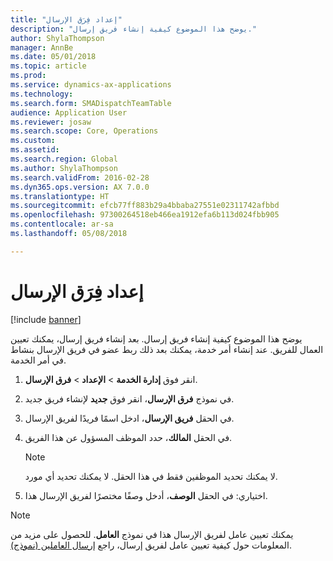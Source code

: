 ```yaml
---
title: "إعداد فِرَق الإرسال"
description: "يوضح هذا الموضوع كيفية إنشاء فريق إرسال."
author: ShylaThompson
manager: AnnBe
ms.date: 05/01/2018
ms.topic: article
ms.prod: 
ms.service: dynamics-ax-applications
ms.technology: 
ms.search.form: SMADispatchTeamTable
audience: Application User
ms.reviewer: josaw
ms.search.scope: Core, Operations
ms.custom: 
ms.assetid: 
ms.search.region: Global
ms.author: ShylaThompson
ms.search.validFrom: 2016-02-28
ms.dyn365.ops.version: AX 7.0.0
ms.translationtype: HT
ms.sourcegitcommit: efcb77ff883b29a4bbaba27551e02311742afbbd
ms.openlocfilehash: 97300264518eb466ea1912efa6b113d024fbb905
ms.contentlocale: ar-sa
ms.lasthandoff: 05/08/2018

---
```



# <a name="set-up-dispatch-teams"></a>إعداد فِرَق الإرسال 

[!include [banner](../includes/banner.md)]


يوضح هذا الموضوع كيفية إنشاء فريق إرسال. بعد إنشاء فريق إرسال، يمكنك تعيين العمال للفريق. عند إنشاء أمر خدمة، يمكنك بعد ذلك ربط عضو في فريق الإرسال بنشاط في أمر الخدمة.

1.  انقر فوق **إدارة الخدمة** \> **الإعداد** \> **فرق الإرسال**.

2.  في نموذج **فرق الإرسال**، انقر فوق **جديد** لإنشاء فريق جديد.

3.  في الحقل **فريق الإرسال**، ادخل اسمًا فريدًا لفريق الإرسال.

4.  في الحقل **المالك**، حدد الموظف المسؤول عن هذا الفريق.
    

    > [!NOTE]
    > <P>لا يمكنك تحديد الموظفين فقط في هذا الحقل. لا يمكنك تحديد أي مورد.</P>



5.  اختياري: في الحقل **الوصف**، أدخل وصفًا مختصرًا لفريق الإرسال هذا.


> [!NOTE]
> <P>يمكنك تعيين عامل لفريق الإرسال هذا في نموذج <STRONG>العامل</STRONG>. للحصول على مزيد من المعلومات حول كيفية تعيين عامل لفريق إرسال، راجع <A href="https://technet.microsoft.com/en-us/library/dn776288(v=ax.60)">إرسال العاملين (نموذج)</A>.</P>




